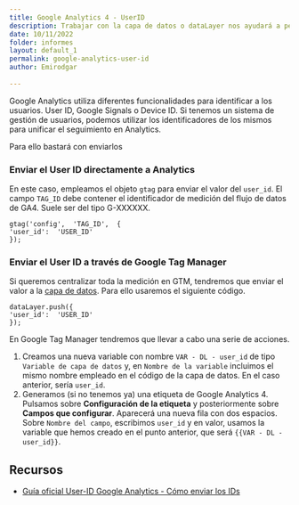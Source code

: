```yaml
---
title: Google Analytics 4 - UserID
description: Trabajar con la capa de datos o dataLayer nos ayudará a personalizar y potenciar nuestras implementaciones de analítica web
date: 10/11/2022
folder: informes
layout: default_1
permalink: google-analytics-user-id
author: Emirodgar
  
---
```


Google Analytics utiliza diferentes funcionalidades para identificar a los usuarios. User ID, Google Signals o Device ID. Si tenemos un sistema de gestión de usuarios, podemos utilizar los identificadores de los mismos para unificar el seguimiento en Analytics.

Para ello bastará con enviarlos 

### Enviar el User ID directamente a Analytics

En este caso, empleamos el objeto `gtag` para enviar el valor del `user_id`. El campo `TAG_ID` debe contener el identificador de medición del flujo de datos de GA4. Suele ser del tipo G-XXXXXX.

    gtag('config',  'TAG_ID',  {  
    'user_id':  'USER_ID'  
    }); 

### Enviar el User ID a través de Google Tag Manager

Si queremos centralizar toda la medición en GTM, tendremos que enviar el valor a la [capa de datos](https://chuletaseo.com/google-analytics-datalayer). Para ello usaremos el siguiente código.

    dataLayer.push({  
    'user_id':  'USER_ID'  
    });

En Google Tag Manager tendremos que llevar a cabo una serie de acciones.

 1. Creamos una nueva variable con nombre `VAR - DL - user_id` de tipo `Variable de capa de datos` y, en `Nombre de la variable` incluimos el mismo nombre empleado en el código de la capa de datos. En el caso anterior, sería `user_id`. 
 2. Generamos (si no tenemos ya) una etiqueta de Google Analytics 4.  Pulsamos sobre **Configuración de la etiqueta** y posteriormente  sobre **Campos que configurar**. Aparecerá una nueva fila con dos espacios. Sobre `Nombre del campo`, escribimos `user_id` y en valor, usamos la variable que hemos creado en el punto anterior, que será `{{VAR - DL - user_id}}`.

## Recursos

- [Guía oficial User-ID Google Analytics - Cómo enviar los IDs](https://developers.google.com/analytics/devguides/collection/ga4/user-id?platform=websites&hl=es)

<!--stackedit_data:
eyJoaXN0b3J5IjpbMTkzNTA2OTc1MywxMDg3MDk5MzYzLC05ND
U1MTk1MTRdfQ==
-->